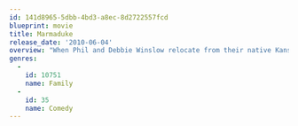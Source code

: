 ```yaml
---
id: 141d8965-5dbb-4bd3-a8ec-8d2722557fcd
blueprint: movie
title: Marmaduke
release_date: '2010-06-04'
overview: "When Phil and Debbie Winslow relocate from their native Kansas to the sunny climes of Orange County, their big-hearted, havoc-wreaking Great Dane gets a taste of the dog's life, California-style."
genres:
  -
    id: 10751
    name: Family
  -
    id: 35
    name: Comedy
---
```

